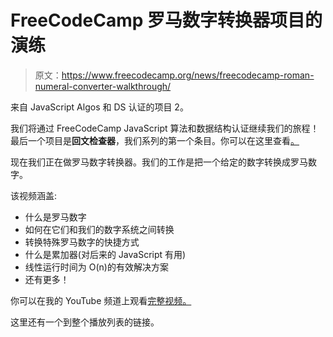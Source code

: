 # FreeCodeCamp 罗马数字转换器项目的演练

> 原文：<https://www.freecodecamp.org/news/freecodecamp-roman-numeral-converter-walkthrough/>

来自 JavaScript Algos 和 DS 认证的项目 2。

我们将通过 FreeCodeCamp JavaScript 算法和数据结构认证继续我们的旅程！最后一个项目是**回文检查器**，我们系列的第一个条目。你可以在这里查看[。](https://youtu.be/XV5OCibNpLI)

现在我们正在做罗马数字转换器。我们的工作是把一个给定的数字转换成罗马数字。

该视频涵盖:

*   什么是罗马数字
*   如何在它们和我们的数字系统之间转换
*   转换特殊罗马数字的快捷方式
*   什么是累加器(对后来的 JavaScript 有用)
*   线性运行时间为 O(n)的有效解决方案
*   还有更多！

你可以在我的 YouTube 频道上观看[完整视频。](https://www.youtube.com/watch?v=g_ISxHcg-RM)

这里还有一个到整个播放列表的链接。